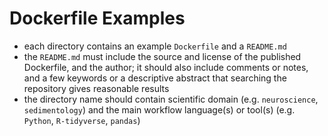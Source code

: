 # Dockerfile Examples

- each directory contains an example `Dockerfile` and a `README.md`
- the `README.md` must include the source and license of the published Dockerfile, and the author; it should also include comments or notes, and a few keywords or a descriptive abstract that searching the repository gives reasonable results
- the directory name should contain scientific domain (e.g. `neuroscience`, `sedimentology`) and the main workflow language(s) or tool(s) (e.g. `Python`, `R-tidyverse`, `pandas`)
